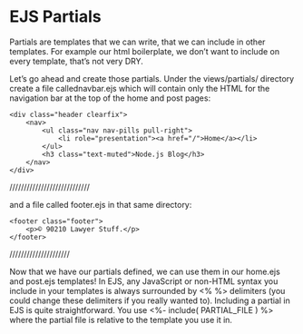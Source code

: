 # EJS Partials

Partials are templates that we can write, that we can include in other templates. For example our html boilerplate, we don’t want to include on every template, that’s not very DRY.


Let’s go ahead and create those partials. Under the views/partials/ directory create a file callednavbar.ejs which will contain only the HTML for the navigation bar at the top of the home and post pages:


<!-- views/partials/navbar.ejs -->
    <div class="header clearfix">
        <nav>
            <ul class="nav nav-pills pull-right">
                <li role="presentation"><a href="/">Home</a></li>
            </ul>
            <h3 class="text-muted">Node.js Blog</h3>
        </nav>
    </div>



   
////////////////////////////

 and a file called footer.ejs in that same directory:
<!-- views/partials/footer.ejs -->
    <footer class="footer">
        <p>© 90210 Lawyer Stuff.</p>
    </footer>

/////////////////////




Now that we have our partials defined, we can use them in our home.ejs and post.ejs templates! In EJS, any JavaScript or non-HTML syntax you include in your templates is always surrounded by <% %> delimiters (you could change these delimiters if you really wanted to).
Including a partial in EJS is quite straightforward. You use <%- include( PARTIAL_FILE ) %> where the partial file is relative to the template you use it in.

